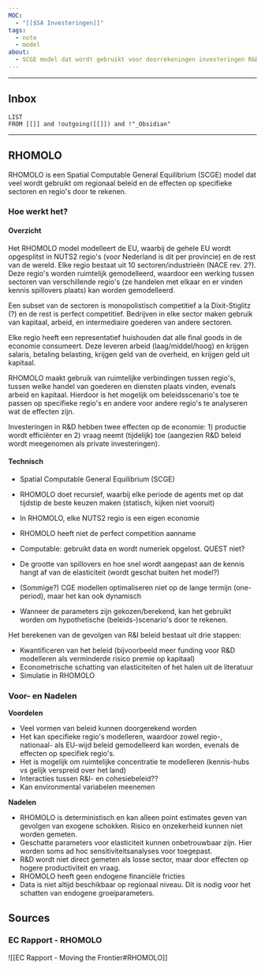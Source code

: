 ```yaml
---
MOC:
  - "[[$SA Investeringen]]"
tags:
  - note
  - model
about:
  - SCGE model dat wordt gebruikt voor doorrekeningen investeringen R&D
---
```

---
## Inbox
```dataview
LIST
FROM [[]] and !outgoing([[]]) and !"_Obsidian"
```
---
## RHOMOLO

RHOMOLO is een Spatial Computable General Equilibrium (SCGE) model dat veel wordt gebruikt om regionaal beleid en de effecten op specifieke sectoren en regio's door te rekenen.

### Hoe werkt het?

#### Overzicht

Het RHOMOLO model modelleert de EU, waarbij de gehele EU wordt opgesplitst in NUTS2 regio's (voor Nederland is dit per provincie) en de rest van de wereld. Elke regio bestaat uit 10 sectoren/industrieën (NACE rev. 2?). Deze regio's worden ruimtelijk gemodelleerd, waardoor een werking tussen sectoren van verschillende regio's (ze handelen met elkaar en er vinden kennis spillovers plaats) kan worden gemodelleerd. 

Een subset van de sectoren is monopolistisch competitief a la Dixit-Stiglitz (?) en de rest is perfect competitief. Bedrijven in elke sector maken gebruik van kapitaal, arbeid, en intermediaire goederen van andere sectoren. 

Elke regio heeft een representatief huishouden dat alle final goods in de economie consumeert. Deze leveren arbeid (laag/middel/hoog) en krijgen salaris, betaling belasting, krijgen geld van de overheid, en krijgen geld uit kapitaal.

RHOMOLO maakt gebruik van ruimtelijke verbindingen tussen regio's, tussen welke handel van goederen en diensten plaats vinden, evenals arbeid en kapitaal. Hierdoor is het mogelijk om beleidsscenario's toe te passen op specifieke regio's en andere voor andere regio's te analyseren wat de effecten zijn.

Investeringen in R&D hebben twee effecten op de economie: 1) productie wordt efficiënter en 2) vraag neemt (tijdelijk) toe (aangezien R&D beleid wordt meegenomen als private investeringen). 

#### Technisch

- Spatial Computable General Equilibrium (SCGE)
- RHOMOLO doet recursief, waarbij elke periode de agents met op dat tijdstip de beste keuzen maken (statisch, kijken niet vooruit)
- In RHOMOLO, elke NUTS2 regio is een eigen economie
- RHOMOLO heeft niet de perfect competition aanname

- Computable: gebruikt data en wordt numeriek opgelost. QUEST niet?
- De grootte van spillovers en hoe snel wordt aangepast aan de kennis hangt af van de elasticiteit (wordt geschat buiten het model?)

- (Sommige?) CGE modellen optimaliseren niet op de lange termijn (one-period), maar het kan ook dynamisch

- Wanneer de parameters zijn gekozen/berekend, kan het gebruikt worden om hypothetische (beleids-)scenario's door te rekenen.

Het berekenen van de gevolgen van R&I beleid bestaat uit drie stappen:
- Kwantificeren van het beleid (bijvoorbeeld meer funding voor R&D modelleren als verminderde risico premie op kapitaal)
- Econometrische schatting van elasticiteiten of het halen uit de literatuur
- Simulatie in RHOMOLO

### Voor- en Nadelen

**Voordelen**
- Veel vormen van beleid kunnen doorgerekend worden
- Het kan specifieke regio's modelleren, waardoor zowel regio-, nationaal- als EU-wijd beleid gemodelleerd kan worden, evenals de effecten op specifiek regio's.
- Het is mogelijk om ruimtelijke concentratie te modelleren (kennis-hubs vs gelijk verspreid over het land)
- Interacties tussen R&I- en cohesiebeleid??
- Kan environmental variabelen meenemen

**Nadelen**
- RHOMOLO is deterministisch en kan alleen point estimates geven van gevolgen van exogene schokken. Risico en onzekerheid kunnen niet worden gemeten.
- Geschatte parameters voor elasticiteit kunnen onbetrouwbaar zijn. Hier worden soms ad hoc sensitiviteitsanalyses voor toegepast.
- R&D wordt niet direct gemeten als losse sector, maar door effecten op hogere productiviteit en vraag.
- RHOMOLO heeft geen endogene financiële fricties
- Data is niet altijd beschikbaar op regionaal niveau. Dit is nodig voor het schatten van endogene groeiparameters.

## Sources

### EC Rapport - RHOMOLO

![[EC Rapport - Moving the Frontier#RHOMOLO]]

